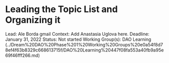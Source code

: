 # Leading the Topic List and Organizing it

Lead: Ale Borda gmail
Context: Add Anastasia Uglova here.
Deadline: January 31, 2022
Status: Not started
Working Group(s): DAO Learning (../Dream%20DAO%20Phase%201%20Working%20Groups%20e0a54f8d78ef4f63b8329c668613715f/DAO%20Learning%20447f08fa553a40fb9a95e69f46fff266.md)
